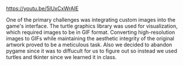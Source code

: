 https://youtu.be/5lUxCxWrAIE

One of the primary challenges was integrating custom images into the game's interface. The turtle graphics library was used for visualization, which required images to be in GIF format. Converting high-resolution images to GIFs while maintaining the aesthetic integrity of the original artwork proved to be a meticulous task. Also we decided to abandon pygame since it was to diffucult for us to figure out so instead we used turtles and tkinter since we learned it in class.
